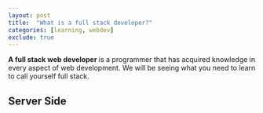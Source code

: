 ```yaml
---
layout: post
title:  "What is a full stack developer?"
categories: [learning, webdev]
exclude: true
---
```


**A full stack web developer** is a programmer that has acquired knowledge in every aspect of web development. We will be seeing what you need to learn to call yourself full stack.

## Server Side